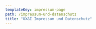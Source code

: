 ```yaml
---
templateKey: impressum-page
path: /impressum-und-datenschutz
title: "UX&I Impressum und Datenschutz"
---
```

